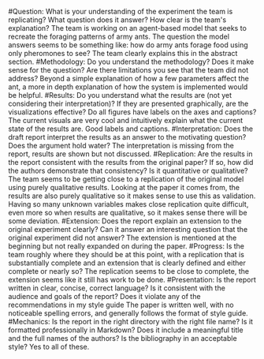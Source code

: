 #Question:  What is your understanding of the experiment the team is replicating?  What question does it answer?  How clear is the team's explanation?
The team is working on an agent-based model that seeks to recreate the foraging patterns of army ants. The question the model answers seems to be something like: how do army ants forage food using only pheromones to see? The team clearly explains this in the abstract section.
#Methodology: Do you understand the methodology?  Does it make sense for the question?  Are there limitations you see that the team did not address?
Beyond a simple explanation of how a few parameters affect the ant, a more in depth explanation of how the system is implemented would be helpful. 
#Results: Do you understand what the results are (not yet considering their interpretation)?  If they are presented graphically, are the visualizations effective?  Do all figures have labels on the axes and captions?
The current visuals are very cool and intuitively explain what the current state of the results are. Good labels and captions.
#Interpretation: Does the draft report interpret the results as an answer to the motivating question?  Does the argument hold water?
The interpretation is missing from the report, results are shown but not discussed. 
#Replication: Are the results in the report consistent with the results from the original paper?  If so, how did the authors demonstrate that consistency?  Is it quantitative or qualitative?
The team seems to be getting close to a replication of the original model using purely qualitative results. Looking at the paper it comes from, the results are also purely qualitative so it makes sense to use this as validation.  Having so many unknown variables makes close replication quite difficult, even more so when results are qualitative, so it makes sense there will be some deviation. 
#Extension: Does the report explain an extension to the original experiment clearly?  Can it answer an interesting question that the original experiment did not answer?
The extension is mentioned at the beginning but not really expanded on during the paper.
#Progress: Is the team roughly where they should be at this point, with a replication that is substantially complete and an extension that is clearly defined and either complete or nearly so?
The replication seems to be close to complete, the extension seems like it still has work to be done. 
#Presentation: Is the report written in clear, concise, correct language?  Is it consistent with the audience and goals of the report?  Does it violate any of the recommendations in my style guide
The paper is written well, with no noticeable spelling errors, and generally follows the format of style guide. 
#Mechanics: Is the report in the right directory with the right file name?  Is it formatted professionally in Markdown?  Does it include a meaningful title and the full names of the authors?  Is the bibliography in an acceptable style? 
Yes to all of these. 

